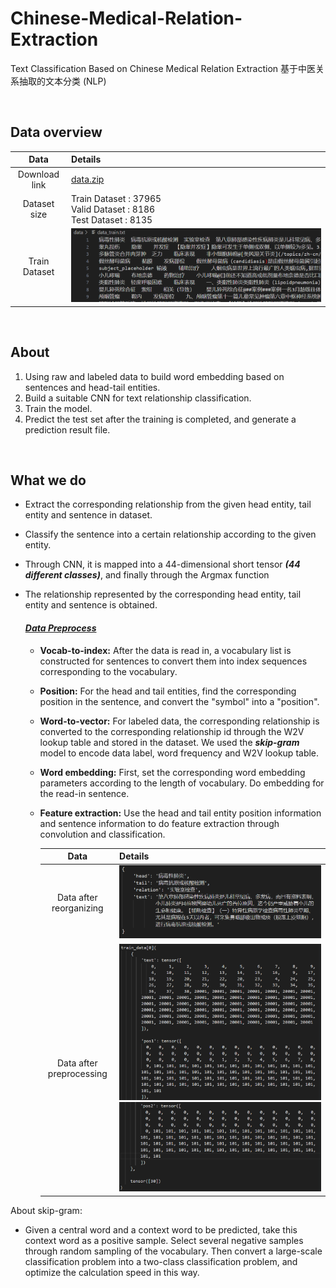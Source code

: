 # Chinese-Medical-Relation-Extraction
 Text Classification Based on Chinese Medical Relation Extraction 基于中医关系抽取的文本分类 (NLP)

<br>

## Data overview

|     Data      | Details                                                      |
| :-----------: | :----------------------------------------------------------- |
| Download link | [data.zip](https://github.com/unicorn-yh/Chinese-Medical-Relation-Extraction/blob/main/data.zip) |
| Dataset size  | Train Dataset : 37965 <br>Valid Dataset : 8186 <br>Test  Dataset : 8135 |
| Train Dataset | ![image-20230726171944955](README/image-20230726171944955.png) |



<br>

## About

1. Using raw and labeled data to build word embedding based on sentences and head-tail entities.
2. Build a suitable CNN for text relationship classification.
3. Train the model.
4. Predict the test set after the training is completed, and generate a prediction result file.

<br>

## What we do

- Extract the corresponding relationship from the given head entity, tail entity and sentence in dataset.

- Classify the sentence into a certain relationship according to the given entity. 

- Through CNN, it is mapped into a 44-dimensional short tensor ***(44 different classes)***, and finally through the Argmax function

- The relationship represented by the corresponding head entity, tail entity and sentence is obtained.

  #### <u>*Data Preprocess*</u>

  - **Vocab-to-index:** After the data is read in, a vocabulary list is constructed for sentences to convert them into index sequences corresponding to the vocabulary. 

  - **Position:** For the head and tail entities, find the corresponding position in the sentence, and convert the "symbol" into a "position". 

  - **Word-to-vector:** For labeled data, the corresponding relationship is converted to the corresponding relationship id through the W2V lookup table and stored in the dataset. We used the ***skip-gram*** model to encode data label, word frequency and W2V lookup table.

  - **Word embedding:** First, set the corresponding word embedding parameters according to the length of vocabulary. Do embedding for the read-in sentence.

  - **Feature extraction:** Use the head and tail entity position information and sentence information to do feature extraction through convolution and classification.

    |           Data           | Details                                                      |
    | :----------------------: | :----------------------------------------------------------- |
    | Data after reorganizing  | ![image-20230726171121048](README/image-20230726171121048.png) |
    | Data after preprocessing | ![image-20230726172134475](README/image-20230726172134475.png)![image-20230726172218718](README/image-20230726172218718.png) |



About skip-gram: 

- Given a central word and a context word to be predicted, take this context word as a positive sample. Select several negative samples through random sampling of the vocabulary. Then convert a large-scale classification problem into a two-class classification problem, and optimize the calculation speed in this way. 
